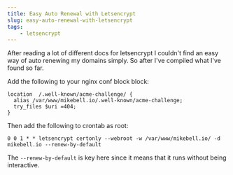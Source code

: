 ```yaml
---
title: Easy Auto Renewal with Letsencrypt
slug: easy-auto-renewal-with-letsencrypt
tags:
    - letsencrypt
---
```

After reading a lot of different docs for letsencrypt I couldn't find an easy way of auto renewing my domains simply. So after I've compiled what I've found so far.

Add the following to your nginx conf block block:

    location  /.well-known/acme-challenge/ {
      alias /var/www/mikebell.io/.well-known/acme-challenge;
      try_files $uri =404;
    }

Then add the following to crontab as root:

    0 0 1 * * letsencrypt certonly --webroot -w /var/www/mikebell.io/ -d mikebell.io --renew-by-default

The ```--renew-by-default``` is key here since it means that it runs without being interactive.
